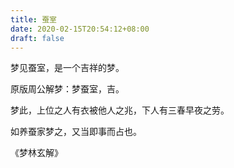 ```yaml
---
title: 蚕室
date: 2020-02-15T20:54:12+08:00
draft: false
---
```


梦见蚕室，是一个吉祥的梦。

原版周公解梦：梦蚕室，吉。

梦此，上位之人有衣被他人之兆，下人有三春早夜之劳。

如养蚕家梦之，又当即事而占也。

《梦林玄解》